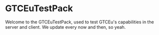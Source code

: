# GTCEuTestPack
 
Welcome to the GTCEuTestPack, used to test GTCEu's capabilities in the server and client.
We update every now and then, so yeah.